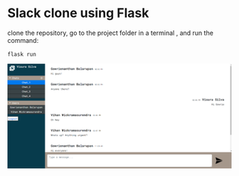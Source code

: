# Slack clone using Flask


clone the repository, go to the project folder in a terminal , and run the command:
```
flask run
```

![App screenshot](https://github.com/nanthan987/slack-clone/blob/master/screenshots/screenshot1.png?raw=true)
